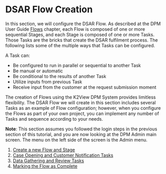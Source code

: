 # DSAR Flow Creation

In this section, we will configure the DSAR Flow. As described at the DPM User Guide [Flows](/articles/DPM/02_Admin_Module/03_Flows.md) chapter, each Flow is composed of one or more sequential Stages, and each Stage is composed of one or more Tasks. Those Tasks are the bricks that create the DSAR fulfilment process. The following lists some of the multiple ways that Tasks can be configured.

A Task can:

- Be configured to run in parallel or sequential to another Task
- Be manual or automatic
- Be conditional to the results of another Task
- Utilize inputs from previous Task
- Receive input from the customer at the request submission moment 

The creation of Flows using the K2View DPM System provides limitless flexibility. The DSAR Flow we will create in this section includes several Tasks as an example of Flow configuration; however, when you configure the Flows as part of your own project, you can implement any number of Tasks and sequence according to your needs.  

**Note**: This section assumes you followed the login steps in the previous section of this tutorial, and you are now looking at the DPM Admin main screen. The menu on the left side of the screen is the Admin menu.

1.  [Create a new Flow and Stage](/articles/demo_project/DPM_Demo_Project/01_DSAR/01_02_01_DSAR_create_new_flow.md)
2.  [Case Opening and Customer Notification Tasks](/articles/demo_project/DPM_Demo_Project/01_DSAR/01_02_02_DSAR_Tasks_First_Stage.md)
3.  [Data Gathering and Review Tasks](/articles/demo_project/DPM_Demo_Project/01_DSAR/01_02_03_DSAR_Tasks_Next_Stages.md)
4.  [Marking the Flow as Complete](/articles/demo_project/DPM_Demo_Project/01_DSAR/01_02_04_DSAR_Finalize_Flow.md)

